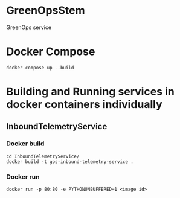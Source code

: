 # GreenOpsStem
GreenOps service

# Docker Compose
`docker-compose up --build`

# Building and Running services in docker containers individually

## InboundTelemetryService

### Docker build
```
cd InboundTelemetryService/
docker build -t gos-inbound-telemetry-service .
```

### Docker run

`docker run -p 80:80 -e PYTHONUNBUFFERED=1 <image id>`

